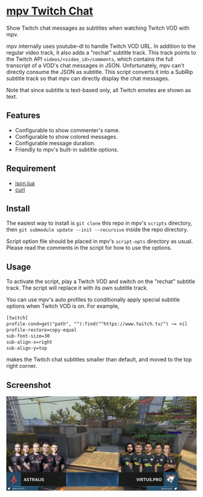 # [mpv Twitch Chat](https://github.com/CrendKing/mpv-twitch-chat)

Show Twitch chat messages as subtitles when watching Twitch VOD with mpv.

mpv internally uses youtube-dl to handle Twitch VOD URL. In addition to the regular video track, it also adds a "rechat" subtitle track. This track points to the Twitch API `videos/<video_id>/comments`, which contains the full transcript of a VOD's chat messages in JSON. Unfortunately, mpv can't directly consume the JSON as subtitle. This script converts it into a SubRip subtitle track so that mpv can directly display the chat messages.

Note that since subtitle is text-based only, all Twitch emotes are shown as text.

## Features

* Configurable to show commenter's name.
* Configurable to show colored messages.
* Configurable message duration.
* Friendly to mpv's built-in subtitle options.

## Requirement

* [json.lua](https://github.com/rxi/json.lua/tree/dbf4b2dd2eb7c23be2773c89eb059dadd6436f94)
* [curl](https://curl.se/)

## Install

The easiest way to install is `git clone` this repo in mpv's `scripts` directory, then `git submodule update --init --recursive` inside the repo directory.

Script option file should be placed in mpv's `script-opts` directory as usual. Please read the comments in the script for how to use the options.

## Usage

To activate the script, play a Twitch VOD and switch on the "rechat" subtitle track. The script will replace it with its own subtitle track.

You can use mpv's auto profiles to conditionally apply special subtitle options when Twitch VOD is on. For example,
```
[twitch]
profile-cond=get("path", ""):find("^https://www.twitch.tv/") ~= nil
profile-restore=copy-equal
sub-font-size=30
sub-align-x=right
sub-align-y=top
```
makes the Twitch chat subtitles smaller than default, and moved to the top right corner.

## Screenshot

![Screenshot](screenshot.webp)
